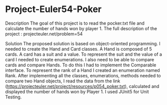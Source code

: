 # Project-Euler54-Poker



   Description
    The goal of this project is to read the pocker.txt file and calculate the number of hands won by player 1.
    The full description of the project : projecteuler.net/problem=54
   
   Solution
    The proposed solution is based on object-oriented programming.
    I needed to create the Hand and Card classes.
    A Hand is composed of 5 cards. A card has a suit and a value.
    To represent the suit and the value of a card I needed to create enumerations.
    I also need to be able to compare cards and compare Hands. To do this I had to implement the Comparable interface.
    To represent the rank of a Hand I created an enumeration named Rank.
    After implementing all the classes, enumerations, methods needed to compare two Hand objects, 
    I read the data from the link (https://projecteuler.net/project/resources/p054_poker.txt), 
    calculated and displayed the number of hands won by Player 1.
    I used JUnit5 for Unit Testing.


